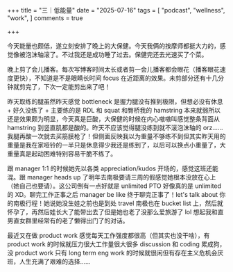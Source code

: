 +++
title = "三｜低能量"
date = "2025-07-16"
tags = [
    "podcast",
    "wellness",
    "work",
]
comments = true

+++

今天能量也颇低，遂立刻安排了晚上的大保健。今天我俩的按摩师都挺大力的，感觉像被泡沫轴滚了。不过我还是成功睡了过去。保健完还去光速买了个菜。

晚上剪了会儿播客。每次写博客时间太长或者剪一会儿播客都会眼花（播客眼花速度更快），不知道是不是眼睛长时间 focus 在近距离的效果。未剪部分还有十几分钟就剪完了，下次一定能剪出来了吧！

昨天取练的腿虽然昨天感觉 bottleneck 是握力腿没有推到极限，但想必没有休息 + 好久没练了 + 主要练的是 RDL 和 squat 和臀桥我的 hamstring 本来就弱所以还是效果颇为明显，今天真是巨酸，大保健的时候在内心嗷嗷叫感觉整条背面从 hamstring 到竖直肌都是酸的。昨天不应该觉得腿没练到就不滚泡沫轴的 orz……我腿再酸一次就去买筋膜枪了！但侧面反映我以为重量不够练不到但其实昨天用的重量是我在家哑铃的一半只是休息得少我还是练到了，以后可以换点小重量了，大重量真是起动困难特别容易干脆不练了。

跟 manager 1:1 的时候她先以各类 appreciation/kudos 开场的，感觉这班还能混。跟 manager heads up 了明年去南极要请三周的假感觉她根本没放在心上（她自己也要请）。这公司倒有一点好就是 unlimited PTO 好像真的是 unlimited 的 XD。聊完工作正事之后 manager be like 终于聊完正事了！let's talk about 你的南极行程！她说她没生娃之前也是到处 travel 南极也在 bucket list 上，然后就怀孕了，再然后娃长大了能带出去了但是她也老了没那么爱旅游了 lol 想起我和直男直女群里经常有的老了懒得出门了的对话。

最近又在做 product work 感觉每天工作强度都很高（但其实也没干啥），有 product work 的时候就压力很大工作量很大很多 discussion 和 coding 累成狗，没 product work 只有 long term eng work 的时候就很闲但有存在主义危机会厌班，人生充满了艰难的选择……

